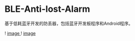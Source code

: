 # BLE-Anti-lost-Alarm
基于低耗蓝牙开发的防丢器，包括蓝牙开发板程序和Android程序。

! [ image ](https://github.com/pearl2015/BLE-Anti-lost-Alarm/blob/master/pic/devices_scan.gif)
! [ image ](https://github.com/pearl2015/BLE-Anti-lost-Alarm/blob/master/pic/locate.gif)
